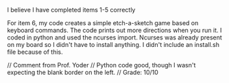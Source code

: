 I believe I have completed items 1-5 correctly

For item 6, my code creates a simple etch-a-sketch game based
on keyboard commands. The code prints out more directions when you run it.
I coded in python and used the ncurses import. Ncurses was already present 
on my board so I didn't have to install anything. I didn't include an 
install.sh file because of this.

// Comment from Prof. Yoder
// Python code good, though I wasn't expecting the blank border on the left.
// Grade:  10/10